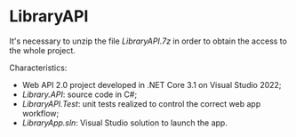 # LibraryAPI
It's necessary to unzip the file *LibraryAPI.7z* in order to obtain the access to the whole project.

Characteristics:
* Web API 2.0 project developed in .NET Core 3.1 on Visual Studio 2022;
* *Library.API*: source code in C#;
* *LibraryAPI.Test*: unit tests realized to control the correct web app workflow;
* *LibraryApp.sln*: Visual Studio solution to launch the app.
